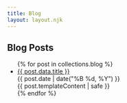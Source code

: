 ```yaml
---
title: Blog
layout: layout.njk
---
```


## Blog Posts

<ul class="space-y-4">
  {% for post in collections.blog %}
    <li class="bg-gray-100 p-4 rounded shadow">
      <a href="{{ post.url }}" class="text-blue-700 font-bold text-xl hover:underline">{{ post.data.title }}</a>
      <div class="text-gray-500 text-sm mb-2">{{ post.date | date("%B %d, %Y") }}</div>
      <div>{{ post.templateContent | safe }}</div>
    </li>
  {% endfor %}
</ul>
